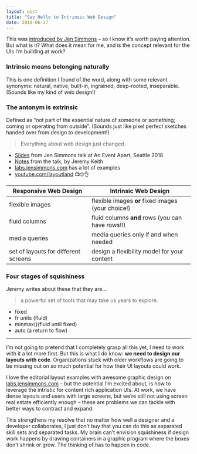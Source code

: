 ```yaml
---
layout: post
title: "Say Hello to Intrinsic Web Design"
date: 2018-06-27
---
```


This was [introduced by Jen Simmons](https://twitter.com/jensimmons/status/980980521848127488) – so I know it’s worth paying attention. But what is it? What does it mean for me, and is the concept relevant for the UIs I’m building at work?

### Intrinsic means belonging naturally

This is one definition I found of the word, along with some relevant synonyms: natural, native, built-in, ingrained, deep-rooted, inseparable. (Sounds like my kind of web design!)

### The antonym is extrinsic

Defined as “not part of the essential nature of someone or something; coming or operating from outside”. (Sounds just like pixel perfect sketches handed over from design to development!)

> Everything about web design just changed.

- [Slides](https://speakerdeck.com/jensimmons/everything-about-web-design-just-changed) from Jen Simmons talk at An Event Apart, Seattle 2018
- [Notes](https://adactio.com/journal/13671) from the talk, by Jeremy Keith
- [labs.jensimmons.com](https://labs.jensimmons.com/) has a lot of examples
- [youtube.com/layoutland](https://www.youtube.com/layoutland) 📺🤓👌

| Responsive Web Design                | Intrinsic Web Design                               |
| ------------------------------------ | -------------------------------------------------- |
| flexible images                      | flexible images **or** fixed images (your choice!) |
| fluid columns                        | fluid columns **and** rows (you can have rows!!)   |
| media queries                        | media queries only if and when needed              |
| set of layouts for different screens | design a flexibility model for your content        |

### Four stages of squishiness

Jeremy writes about these that they are…

> a powerful set of tools that may take us years to explore.

- fixed
- fr units (fluid)
- minmax()(fluid until fixed)
- auto (a return to flow)

---

I’m not going to pretend that I completely grasp all this yet, I need to work with it a lot more first. But this is what I do know: **we need to design our layouts with code**. Organizations stuck with older workflows are going to be missing out on so much potential for how their UI layouts could work.

I love the editorial layout examples with awesome graphic design on [labs.jensimmons.com](https://labs.jensimmons.com/) – but the potential I’m excited about, is how to leverage the intristic for content rich application UIs. At work, we have dense layouts and users with large screens, but we’re still not using screen real estate efficiently enough – these are problems we can tackle with better ways to contract and expand.

This strengthens my resolve that no matter how well a designer and a developer collaborates, I just don’t buy that you can do this as separated skill sets and separated tasks. My brain can’t envision squishiness if design work happens by drawing containers in a graphic program where the boxes don’t shrink or grow. The thinking of has to happen in code.
